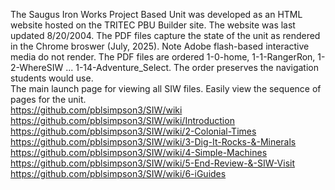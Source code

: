 The Saugus Iron Works Project Based Unit was developed as an HTML website hosted on the TRITEC PBU Builder site. The website was last updated 8/20/2004. The PDF files capture the state of the unit as rendered in the Chrome broswer (July, 2025). Note Adobe flash-based interactive media do not render. The PDF files are ordered 1-0-home, 1-1-RangerRon, 1-2-WhereSIW ... 1-14-Adventure_Select. The order preserves the navigation students would use.  
The main launch page for viewing all SIW files. Easily view the sequence of pages for the unit.    
https://github.com/pblsimpson3/SIW/wiki  
https://github.com/pblsimpson3/SIW/wiki/Introduction  
https://github.com/pblsimpson3/SIW/wiki/2-Colonial-Times  
https://github.com/pblsimpson3/SIW/wiki/3-Dig-It-Rocks-&-Minerals 
https://github.com/pblsimpson3/SIW/wiki/4-Simple-Machines
https://github.com/pblsimpson3/SIW/wiki/5-End-Review-&-SIW-Visit
https://github.com/pblsimpson3/SIW/wiki/6-iGuides
